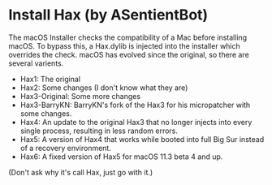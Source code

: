 # Install Hax (by ASentientBot)

The macOS Installer checks the compatibility of a Mac before installing macOS. To bypass this, a Hax.dylib is injected into the installer which overrides the check. macOS has evolved since the original, so there are several varients.

- Hax1: The original
- Hax2: Some changes (I don't know what they are)
- Hax3-Original: Some more changes
- Hax3-BarryKN: BarryKN's fork of the Hax3 for his micropatcher with some changes.
- Hax4: An update to the original Hax3 that no longer injects into every single process, resulting in less random errors.
- Hax5: A version of Hax4 that works while booted into full Big Sur instead of a recovery environment.
- Hax6: A fixed version of Hax5 for macOS 11.3 beta 4 and up.

(Don't ask why it's call Hax, just go with it.)
